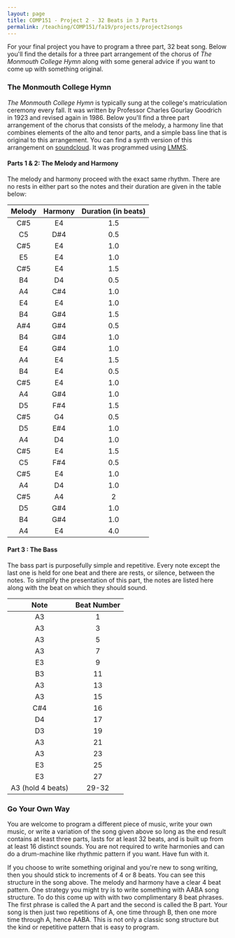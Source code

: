```yaml
---
layout: page
title: COMP151 - Project 2 - 32 Beats in 3 Parts
permalink: /teaching/COMP151/fa19/projects/project2songs
---
```


For your final project you have to program a three part, 32 beat song. Below you'll find the details for a three part arrangement of the chorus of *The Monmouth College Hymn* along with some general advice if you want to come up with something original.

### The Monmouth College Hymn

*The Monmouth College Hymn* is typically sung at the college's matriculation ceremony every fall. It was written by Professor Charles Gourlay Goodrich in 1923 and revised again in 1986. Below you'll find a three part arrangement of the chorus that consists of the melody, a harmony line that combines elements of the alto and tenor parts, and a simple bass line that is original to this arrangement. You can find a synth version of this arrangement on [soundcloud](https://soundcloud.com/logan-mayfield-716821850/sets/comp151-project-2). It was programmed using [LMMS](https://lmms.io/).


#### Parts 1 & 2: The Melody and Harmony

The melody and harmony proceed with the exact same rhythm. There are no rests in either part so the notes and their duration are given in the table below:

| Melody | Harmony |  Duration (in beats) |
| :---: | :----: | :---: |
| C#5 | E4 | 1.5 |
| C5 | D#4 | 0.5 |
| C#5 | E4 |1.0 |
| E5 | E4  | 1.0 |
| C#5 | E4 | 1.5 |
| B4 | D4 |0.5 |
| A4 | C#4 |1.0 |
| E4 | E4 | 1.0 |
| B4 | G#4 | 1.5 |
| A#4 | G#4 | 0.5 |
| B4 | G#4 | 1.0 |
| E4 | G#4 | 1.0 |
| A4 | E4 |1.5 |
| B4 | E4 | 0.5 |
| C#5 | E4 | 1.0 |
| A4 | G#4 | 1.0 |
| D5 | F#4 | 1.5 |
| C#5 | G4 | 0.5 |
| D5 | E#4 | 1.0 |
| A4 | D4 | 1.0 |
| C#5 | E4 | 1.5 |
| C5 | F#4 | 0.5 |
| C#5 | E4 | 1.0 |
| A4 | D4 | 1.0 |
| C#5 | A4 |  2 |
| D5 | G#4 | 1.0 |
| B4 | G#4 | 1.0 |
| A4 | E4 | 4.0 |

#### Part 3 : The Bass

The bass part is purposefully simple and repetitive.  Every note except the last one is held for one beat and there are rests, or silence, between the notes. To simplify the presentation of this part, the notes are listed here along with the beat on which they should sound.

| Note | Beat Number |
| :---: | :----: |
| A3 | 1 |
| A3 | 3 |
| A3 | 5 |
| A3 | 7 |
| E3 | 9 |
| B3 | 11 |
| A3 | 13 |
| A3  | 15 |
| C#4 | 16 |
| D4 | 17 |
| D3 | 19 |
| A3 | 21 |
| A3 | 23 |
| E3 | 25 |
| E3 | 27 |
| A3 (hold 4 beats) | 29-32 |

### Go Your Own Way

You are welcome to program a different piece of music, write your own music, or write a variation of the song given above so long as the end result contains at least three parts, lasts for at least 32 beats, and is built up from at least 16 distinct sounds. You are not required to write harmonies and can do a drum-machine like rhythmic pattern if you want. Have fun with it.

If you choose to write something original and you're new to song writing, then you should stick to increments of 4 or 8 beats.  You can see this structure in the song above. The melody and harmony have a clear 4 beat pattern. One strategy you might try is to write something with AABA song structure. To do this come up with with two complimentary 8 beat phrases. The first phrase is called the A part and the second is called the B part. Your song is then just two repetitions of A, one time through B, then one more time through A, hence AABA. This is not only a classic song structure but the kind or repetitive pattern that is easy to program.
